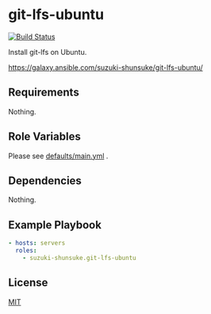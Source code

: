 # git-lfs-ubuntu

[![Build Status](https://travis-ci.org/suzuki-shunsuke/ansible-git-lfs-ubuntu.svg?branch=master)](https://travis-ci.org/suzuki-shunsuke/ansible-git-lfs-ubuntu)

Install git-lfs on Ubuntu.

https://galaxy.ansible.com/suzuki-shunsuke/git-lfs-ubuntu/

## Requirements

Nothing.

## Role Variables

Please see [defaults/main.yml](defaults/main.yml) .

## Dependencies

Nothing.

## Example Playbook

```yaml
- hosts: servers
  roles:
    - suzuki-shunsuke.git-lfs-ubuntu
```

## License

[MIT](LICENSE)

